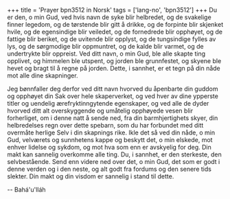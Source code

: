 +++
title = 'Prayer bpn3512 in Norsk'
tags = ['lang-no', 'bpn3512']
+++
Du er den, o min Gud, ved hvis navn de syke blir helbredet, og de svakelige finner legedom, og de tørstende blir gitt å drikke, og de forpinte blir skjenket hvile, og de egensindige blir veiledet, og de fornedrede blir opphøyet, og de fattige blir beriket, og de uvitende blir opplyst, og de tungsindige fylles av lys, og de sørgmodige blir oppmuntret, og de kalde blir varmet, og de undertrykte blir oppreist. Ved ditt navn, o min Gud, ble alle skapte ting opplivet, og himmelen ble utspent, og jorden ble grunnfestet, og skyene ble hevet og bragt til å regne på jorden. Dette, i sannhet, er et tegn på din nåde mot alle dine skapninger.
 
Jeg bønnfaller deg derfor ved ditt navn hvorved du åpenbarte din guddom og opphøyet din Sak over hele skaperverket, og ved hver av dine ypperste titler og uendelig ærefryktinngytende egenskaper, og ved alle de dyder hvorved ditt alt overskyggende og umåtelig opphøyede vesen blir forherliget, om i denne natt å sende ned, fra din barmhjertighets skyer, din helbredelses regn over dette spebarn, som du har forbundet med ditt overmåte herlige Selv i din skapnings rike. Ikle det så ved din nåde, o min Gud, velværets og sunnhetens kappe og beskytt det, o min elskede, mot enhver lidelse og sykdom, og mot hva som enn er avskyelig for deg. Din makt kan sannelig overkomme alle ting. Du, i sannhet, er den sterkeste, den selvbestående. Send enn videre ned over det, o min Gud, det som er godt i denne verden og i den neste, og alt godt fra fordums og den senere tids slekter. Din makt og din visdom er sannelig i stand til dette.

-- Bahá'u'lláh
